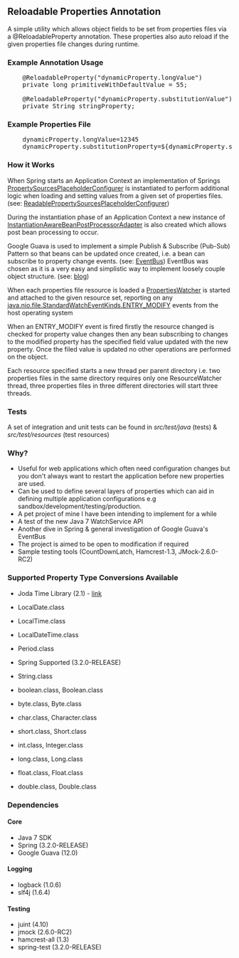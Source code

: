 ## Reloadable Properties Annotation ##

A simple utility which allows object fields to be set from properties files via a @ReloadableProperty annotation.
These properties also auto reload if the given properties file changes during runtime.

### Example Annotation Usage ###
<pre>
	@ReloadableProperty("dynamicProperty.longValue")
	private long primitiveWithDefaultValue = 55;

	@ReloadableProperty("dynamicProperty.substitutionValue")
	private String stringProperty;
</pre>

### Example Properties File ###
<pre>
	dynamicProperty.longValue=12345
	dynamicProperty.substitutionProperty=${dynamicProperty.substitutionValue}
</pre>

### How it Works  ###
When Spring starts an Application Context an implementation of Springs [PropertySourcesPlaceholderConfigurer](http://static.springsource.org/spring/docs/3.1.x/javadoc-api/org/springframework/context/support/PropertySourcesPlaceholderConfigurer.html) is instantiated to perform additional logic when loading and setting values from a given set of properties files. (see: [ReadablePropertySourcesPlaceholderConfigurer](https://github.com/jamesemorgan/ReloadablePropertiesAnnotation/blob/master/src/main/java/com/morgan/design/properties/internal/ReadablePropertySourcesPlaceholderConfigurer.java))

During the instantiation phase of an Application Context a new instance of [InstantiationAwareBeanPostProcessorAdapter](http://static.springsource.org/spring/docs/2.5.x/api/org/springframework/beans/factory/config/InstantiationAwareBeanPostProcessorAdapter.html) is also created which allows post bean processing to occur.

Google Guava is used to implement a simple Publish & Subscribe (Pub-Sub) Pattern so that beans can be updated once created, i.e. a bean can subscribe to property change events. (see: [EventBus](http://code.google.com/p/guava-libraries/wiki/EventBusExplained)) 
EventBus was chosen as it is a very easy and simplistic way to implement loosely couple object structure. (see: [blog](http://codingjunkie.net/guava-eventbus/))

When each properties file resource is loaded a [PropertiesWatcher](https://github.com/jamesemorgan/ReloadablePropertiesAnnotation/blob/master/src/main/java/com/morgan/design/properties/internal/PropertiesWatcher.java) is started and attached to the given resource set, reporting on any [java.nio.file.StandardWatchEventKinds.ENTRY_MODIFY](http://docs.oracle.com/javase/7/docs/api/java/nio/file/StandardWatchEventKinds.html#ENTRY_MODIFY) events from the host operating system

When an ENTRY_MODIFY event is fired firstly the resource changed is checked for property value changes then any bean subscribing to changes to the modified property has the specified field value updated with the new property. Once the filed value is updated no other operations are performed on the object.

Each resource specified starts a new thread per parent directory i.e. two properties files in the same directory requires only one ResourceWatcher thread, three properties files in three different directories will start three threads.

### Tests ###
A set of integration and unit tests can be found in _src/test/java_ (tests) & _src/test/resources_ (test resources)

### Why? ###
* Useful for web applications which often need configuration changes but you don't always want to restart the application before new properties are used.
* Can be used to define several layers of properties which can aid in defining multiple application configurations e.g sandbox/development/testing/production.
* A pet project of mine I have been intending to implement for a while
* A test of the new Java 7 WatchService API
* Another dive in Spring & general investigation of Google Guava's EventBus
* The project is aimed to be open to modification if required
* Sample testing tools (CountDownLatch, Hamcrest-1.3, JMock-2.6.0-RC2)

### Supported Property Type Conversions Available ###
* Joda Time Library (2.1) - [link](http://joda-time.sourceforge.net/)
 * LocalDate.class
 * LocalTime.class
 * LocalDateTime.class
 * Period.class

* Spring Supported (3.2.0-RELEASE)
 * String.class
 * boolean.class, Boolean.class
 * byte.class, Byte.class
 * char.class, Character.class
 * short.class, Short.class
 * int.class, Integer.class
 * long.class,	Long.class
 * float.class, Float.class
 * double.class, Double.class

### Dependencies ###

#### Core ####
* Java 7 SDK
* Spring (3.2.0-RELEASE)
* Google Guava  (12.0)

#### Logging ####
* logback (1.0.6)
* slf4j (1.6.4)

#### Testing ####
* juint (4.10)
* jmock (2.6.0-RC2)
* hamcrest-all (1.3)
* spring-test (3.2.0-RELEASE)